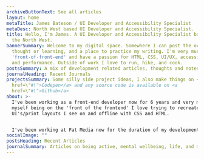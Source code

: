 ```yaml
---
archiveButtonText: See all articles
layout: home
metaTitle: James Bateson / UI Developer and Accessibility Specialist
metaDesc: North West based UI Developer and Accessibility Specialist.
title: Hello, I'm James. A UI Developer and Accessibility Specialist based in
  the North West.
bannerSummary: Welcome to my digital space. Somewhere I can post the occasional
  thought or learning, and a place to practice my writing. I'm very much
  'front-of-front-end' and have a passion for HTML, CSS, UI/UX, accessibility,
  and performance. Outside of work I love to run, hike, and cook.
postsSummary: A mix of development related articles, thoughts and notes.
journalHeading: Recent Journals
projectsSummary: Some silly side project ideas, I also make things on <a
  href=\"#\">Codepen</a> and any source code is available on <a
  href=\"#\">Github</a>
about: >-
  I've been working as a front-end developer now for 6 years and very much see
  myself being on the 'front of the frontend' I love trying to recreate
  UI's/print layouts I see on and offline with CSS and HTML.


  I've been working at Fat Media now for the duration of my development career and live and work in Lancaster.
socialImage: ""
postsHeading: Recent Articles
journalSummary: Articles on being active, mental wellbeing, life, and more.
---
```

